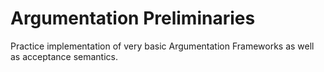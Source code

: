 # Argumentation Preliminaries
Practice implementation of very basic Argumentation Frameworks as well as acceptance semantics.

